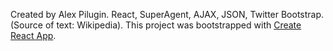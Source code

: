 Created by Alex Pilugin. React, SuperAgent, AJAX, JSON, Twitter Bootstrap. (Source of text: Wikipedia).
This project was bootstrapped with [Create React App](https://github.com/facebookincubator/create-react-app).
